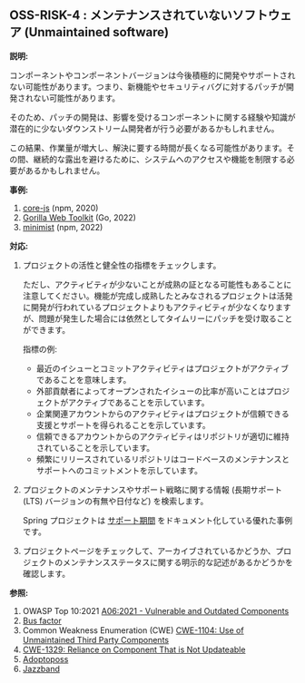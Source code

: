 ## OSS-RISK-4 : メンテナンスされていないソフトウェア (Unmaintained software)

**説明:**

コンポーネントやコンポーネントバージョンは今後積極的に開発やサポートされない可能性があります。つまり、新機能やセキュリティバグに対するパッチが開発されない可能性があります。

そのため、パッチの開発は、影響を受けるコンポーネントに関する経験や知識が潜在的に少ないダウンストリーム開発者が行う必要があるかもしれません。

この結果、作業量が増大し、解決に要する時間が長くなる可能性があります。その間、継続的な露出を避けるために、システムへのアクセスや機能を制限する必要があるかもしれません。

**事例:**

1. [core-js](https://www.theregister.com/2020/03/26/corejs_maintainer_jailed_code_release) (npm, 2020)
2. [Gorilla Web Toolkit](https://www.chainguard.dev/unchained/the-archiving-of-the-gorilla-web-toolkit-a-tale-of-two-software-security-risks) (Go, 2022)
3. [minimist](https://twitter.com/ljharb/status/1579610392414007299?lang=en) (npm, 2022)

**対応:**

1. プロジェクトの活性と健全性の指標をチェックします。

    ただし、アクティビティが少ないことが成熟の証となる可能性もあることに注意してください。機能が完成し成熟したとみなされるプロジェクトは活発に開発が行われているプロジェクトよりもアクティビティが少なくなりますが、問題が発生した場合には依然としてタイムリーにパッチを受け取ることができます。

    指標の例:

    - 最近のイシューとコミットアクティビティはプロジェクトがアクティブであることを意味します。
    - 外部貢献者によってオープンされたイシューの比率が高いことはプロジェクトがアクティブであることを示しています。
    - 企業関連アカウントからのアクティビティはプロジェクトが信頼できる支援とサポートを得られることを示しています。
    - 信頼できるアカウントからのアクティビティはリポジトリが適切に維持されていることを示しています。
    - 頻繁にリリースされているリポジトリはコードベースのメンテナンスとサポートへのコミットメントを示しています。


2. プロジェクトのメンテナンスやサポート戦略に関する情報 (長期サポート (LTS) バージョンの有無や日付など) を検索します。

    Spring プロジェクトは [サポート期間](https://spring.io/projects/spring-boot#support) をドキュメント化している優れた事例です。
3. プロジェクトページをチェックして、アーカイブされているかどうか、プロジェクトのメンテナンスステータスに関する明示的な記述があるかどうかを確認します。

**参照:**

1. OWASP Top 10:2021 [A06:2021 - Vulnerable and Outdated Components](https://owasp.org/Top10/A06_2021-Vulnerable_and_Outdated_Components/)
2. [Bus factor](https://en.wikipedia.org/wiki/Bus_factor)
3. Common Weakness Enumeration (CWE) [CWE-1104: Use of Unmaintained Third Party Components](https://cwe.mitre.org/data/definitions/1104.html)
4. [CWE-1329: Reliance on Component That is Not Updateable](https://cwe.mitre.org/data/definitions/1329.html)
5. [Adoptoposs](https://github.com/adoptoposs/adoptoposs)
6. [Jazzband](https://jazzband.co/)
